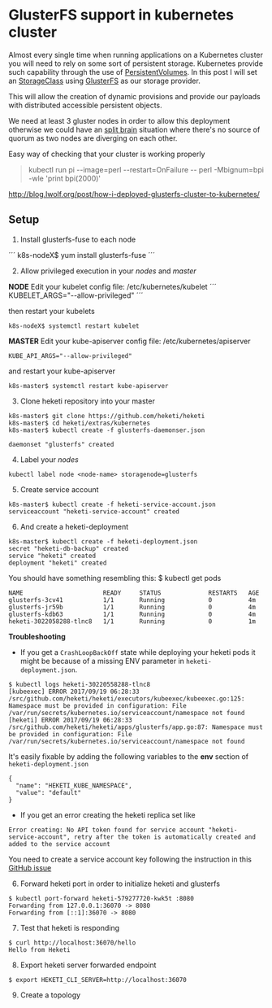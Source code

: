 # GlusterFS support in kubernetes cluster

Almost every single time when running applications on a Kubernetes cluster you will need to rely on some sort of persistent storage. Kubernetes provide such capability through the use of [PersistentVolumes](https://kubernetes.io/docs/concepts/storage/persistent-volumes/). In this post I will set an [StorageClass](https://kubernetes.io/docs/concepts/storage/persistent-volumes/#storageclasses) using [GlusterFS](https://www.gluster.org) as our storage provider.

This will allow the creation of dynamic provisions and provide our payloads with distributed accessible persistent objects.

We need at least 3 gluster nodes in order to allow this deployment otherwise we could have an [split brain](https://gluster.readthedocs.io/en/latest/Administrator%20Guide/Split%20brain%20and%20ways%20to%20deal%20with%20it/) situation where there's no source of quorum as two nodes are diverging on each other.

Easy way of checking that your cluster is working properly
> kubectl run pi --image=perl --restart=OnFailure -- perl -Mbignum=bpi -wle 'print bpi(2000)'

http://blog.lwolf.org/post/how-i-deployed-glusterfs-cluster-to-kubernetes/

## Setup

1. Install glusterfs-fuse to each node

´´´
k8s-nodeX$ yum install glusterfs-fuse
´´´

2. Allow privileged execution in your _nodes_ and _master_

**NODE** Edit your kubelet config file: /etc/kubernetes/kubelet
´´´
KUBELET_ARGS="--allow-privileged"
´´´

then restart your kubelets
```
k8s-nodeX$ systemctl restart kubelet
```

**MASTER** Edit your kube-apiserver config file: /etc/kubernetes/apiserver
```
KUBE_API_ARGS="--allow-privileged"
```

and restart your kube-apiserver
```
k8s-master$ systemctl restart kube-apiserver
```

3. Clone heketi repository into your master
```
k8s-master$ git clone https://github.com/heketi/heketi
k8s-master$ cd heketi/extras/kubernetes
k8s-master$ kubectl create -f glusterfs-daemonser.json

daemonset "glusterfs" created
```

4. Label your _nodes_
```
kubectl label node <node-name> storagenode=glusterfs
```
5. Create service account

```
k8s-master$ kubectl create -f heketi-service-account.json
serviceaccount "heketi-service-account" created
```

6. And create a heketi-deployment

```
k8s-master$ kubectl create -f heketi-deployment.json
secret "heketi-db-backup" created
service "heketi" created
deployment "heketi" created
```

You should have something resembling this:
$ kubectl get pods
```
NAME                      READY     STATUS             RESTARTS   AGE
glusterfs-3cv41           1/1       Running            0          4m
glusterfs-jr59b           1/1       Running            0          4m
glusterfs-kdb63           1/1       Running            0          4m
heketi-3022058288-tlnc8   1/1       Running            0          1m
```

**Troubleshooting**
- If you get a ```CrashLoopBackOff``` state while deploying your heketi pods it might be because of a missing ENV parameter in ```heketi-deployment.json```.

```
$ kubectl logs heketi-30220558288-tlnc8
[kubeexec] ERROR 2017/09/19 06:28:33 /src/github.com/heketi/heketi/executors/kubeexec/kubeexec.go:125: Namespace must be provided in configuration: File /var/run/secrets/kubernetes.io/serviceaccount/namespace not found
[heketi] ERROR 2017/09/19 06:28:33 /src/github.com/heketi/heketi/apps/glusterfs/app.go:87: Namespace must be provided in configuration: File /var/run/secrets/kubernetes.io/serviceaccount/namespace not found
```

It's easily fixable by adding the following variables to the **env** section of ```heketi-deployment.json```
```
{
  "name": "HEKETI_KUBE_NAMESPACE",
  "value": "default"
}
```

- If you get an error creating the heketi replica set like
```
Error creating: No API token found for service account "heketi-service-account", retry after the token is automatically created and added to the service account
```

You need to create a service account key following the instruction in this [GitHub issue](https://github.com/kubernetes/kubernetes/issues/11355#issuecomment-127378691)

6. Forward heketi port in order to initialize heketi and glusterfs

```
$ kubectl port-forward heketi-579277720-kwk5t :8080
Forwarding from 127.0.0.1:36070 -> 8080
Forwarding from [::1]:36070 -> 8080
```

7. Test that heketi is responding

```
$ curl http://localhost:36070/hello
Hello from Heketi
```

8. Export heketi server forwarded endpoint

```
$ export HEKETI_CLI_SERVER=http://localhost:36070
```

9. Create a topology

